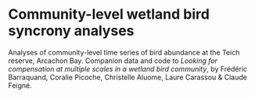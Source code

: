 # Community-level wetland bird syncrony analyses

Analyses of community-level time series of bird abundance at the Teich reserve, Arcachon Bay. Companion data and code to *Looking for compensation at multiple scales in a wetland
bird community*, by Frédéric Barraquand, Coralie Picoche, Christelle Aluome, Laure Carassou & Claude Feigné. 
